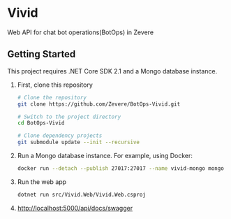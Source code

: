 # Vivid

Web API for chat bot operations(BotOps) in Zevere

## Getting Started

This project requires .NET Core SDK 2.1 and a Mongo database instance.

1. First, clone this repository
    ```sh
    # Clone the repository
    git clone https://github.com/Zevere/BotOps-Vivid.git

    # Switch to the project directory
    cd BotOps-Vivid

    # Clone dependency projects
    git submodule update --init --recursive
    ```
1. Run a Mongo database instance. For example, using Docker:
    ```sh
    docker run --detach --publish 27017:27017 --name vivid-mongo mongo
    ```
1. Run the web app
    ```sh
    dotnet run src/Vivid.Web/Vivid.Web.csproj
    ```
1. [http://localhost:5000/api/docs/swagger](http://localhost:5000/api/docs/swagger)
